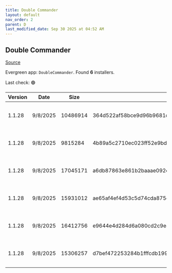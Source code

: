 ```yaml
---
title: Double Commander
layout: default
nav_order: 2
parent: D
last_modified_date: Sep 30 2025 at 04:52 AM
---
```


## Double Commander

[Source](https://github.com/doublecmd/doublecmd/)

Evergreen app: `DoubleCommander`. Found **6** installers.

Last check: 🟢

| Version | Date     | Size     | Sha256                                                           | Architecture | InstallerType | Type | URI                                                                                                                                                                                                      |
| ------- | -------- | -------- | ---------------------------------------------------------------- | ------------ | ------------- | ---- | -------------------------------------------------------------------------------------------------------------------------------------------------------------------------------------------------------- |
| 1.1.28  | 9/8/2025 | 10486914 | 364d522af58bce9d96b9681dff5590b1f2f68c7c36ecf5fadb9a858bffa82ff8 | x64          | Default       | exe  | [https://github.com/doublecmd/doublecmd/releases/download/v1.1.28/doublecmd-1.1.28.x86_64-win64.exe](https://github.com/doublecmd/doublecmd/releases/download/v1.1.28/doublecmd-1.1.28.x86_64-win64.exe) |
| 1.1.28  | 9/8/2025 | 9815284  | 4b89a5c2710ec023ff52e9bdc2415844d823ac9f83dff6cbbb2810fdb4bc88a1 | x86          | Default       | exe  | [https://github.com/doublecmd/doublecmd/releases/download/v1.1.28/doublecmd-1.1.28.i386-win32.exe](https://github.com/doublecmd/doublecmd/releases/download/v1.1.28/doublecmd-1.1.28.i386-win32.exe)     |
| 1.1.28  | 9/8/2025 | 17045171 | a6db87863e861b2baaae092cecac4c7e9906b132c906e26599eb59da446864f8 | x64          | Default       | msi  | [https://github.com/doublecmd/doublecmd/releases/download/v1.1.28/doublecmd-1.1.28.x86_64-win64.msi](https://github.com/doublecmd/doublecmd/releases/download/v1.1.28/doublecmd-1.1.28.x86_64-win64.msi) |
| 1.1.28  | 9/8/2025 | 15931012 | ae65af4ef4d53c5d74cda875e96dca0677dae2a38afa5aa2897d56394447c974 | x86          | Default       | msi  | [https://github.com/doublecmd/doublecmd/releases/download/v1.1.28/doublecmd-1.1.28.i386-win32.msi](https://github.com/doublecmd/doublecmd/releases/download/v1.1.28/doublecmd-1.1.28.i386-win32.msi)     |
| 1.1.28  | 9/8/2025 | 16412756 | e9644e4d284d6a080cd2c9e46353a091b56cd24e27bc1d5049ba79c34d90a82d | x64          | Default       | zip  | [https://github.com/doublecmd/doublecmd/releases/download/v1.1.28/doublecmd-1.1.28.x86_64-win64.zip](https://github.com/doublecmd/doublecmd/releases/download/v1.1.28/doublecmd-1.1.28.x86_64-win64.zip) |
| 1.1.28  | 9/8/2025 | 15306257 | d7bef472253284b1fffcdb19969131ad4940f02db7735f296ec4cf70569dad31 | x86          | Default       | zip  | [https://github.com/doublecmd/doublecmd/releases/download/v1.1.28/doublecmd-1.1.28.i386-win32.zip](https://github.com/doublecmd/doublecmd/releases/download/v1.1.28/doublecmd-1.1.28.i386-win32.zip)     |

